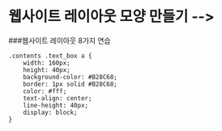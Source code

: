 # 웹사이트 레이아웃 모양 만들기 -->

###웹사이트 레이아웃 8가지 연습


```
.contents .text_box a {
    width: 160px;
    height: 40px;
    background-color: #B28C68;
    border: 1px solid #B28C68;
    color: #fff;
    text-align: center;
    line-height: 40px;
    display: block;
}
```